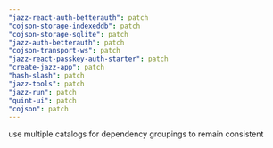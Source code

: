 ```yaml
---
"jazz-react-auth-betterauth": patch
"cojson-storage-indexeddb": patch
"cojson-storage-sqlite": patch
"jazz-auth-betterauth": patch
"cojson-transport-ws": patch
"jazz-react-passkey-auth-starter": patch
"create-jazz-app": patch
"hash-slash": patch
"jazz-tools": patch
"jazz-run": patch
"quint-ui": patch
"cojson": patch
---
```


use multiple catalogs for dependency groupings to remain consistent

